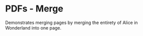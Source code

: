 # PDFs - Merge

Demonstrates merging pages by merging the entirety of Alice in Wonderland into one page.